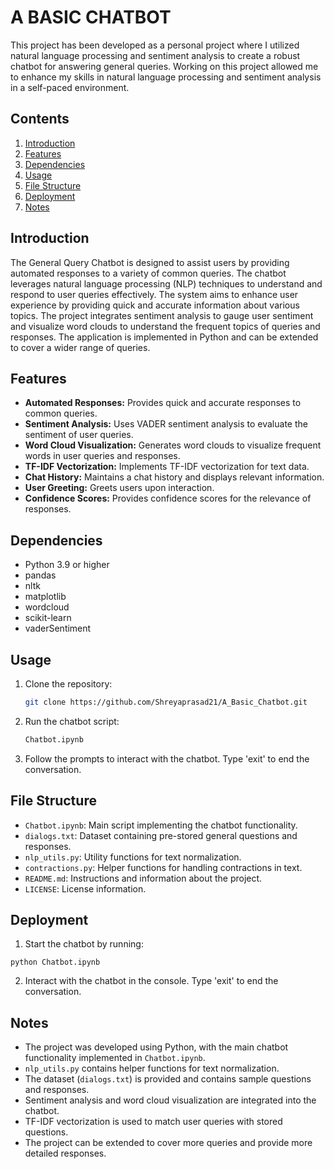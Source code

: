 # A BASIC CHATBOT
This project has been developed as a personal project where I utilized natural language processing and sentiment analysis to create a robust chatbot for answering general queries. Working on this project allowed me to enhance my skills in natural language processing and sentiment analysis in a self-paced environment.

## Contents
1. [Introduction](#introduction)
2. [Features](#features)
3. [Dependencies](#dependencies)
4. [Usage](#usage)
5. [File Structure](#file-structure)
6. [Deployment](#deployment)
7. [Notes](#notes)

## Introduction
The General Query Chatbot is designed to assist users by providing automated responses to a variety of common queries. The chatbot leverages natural language processing (NLP) techniques to understand and respond to user queries effectively. The system aims to enhance user experience by providing quick and accurate information about various topics. The project integrates sentiment analysis to gauge user sentiment and visualize word clouds to understand the frequent topics of queries and responses. The application is implemented in Python and can be extended to cover a wider range of queries.

## Features
- **Automated Responses:** Provides quick and accurate responses to common queries.
- **Sentiment Analysis:** Uses VADER sentiment analysis to evaluate the sentiment of user queries.
- **Word Cloud Visualization:** Generates word clouds to visualize frequent words in user queries and responses.
- **TF-IDF Vectorization:** Implements TF-IDF vectorization for text data.
- **Chat History:** Maintains a chat history and displays relevant information.
- **User Greeting:** Greets users upon interaction.
- **Confidence Scores:** Provides confidence scores for the relevance of responses.

## Dependencies
- Python 3.9 or higher
- pandas
- nltk
- matplotlib
- wordcloud
- scikit-learn
- vaderSentiment

## Usage
1. Clone the repository:
   ```sh
   git clone https://github.com/Shreyaprasad21/A_Basic_Chatbot.git

2. Run the chatbot script:
      ```sh
   Chatbot.ipynb

3. Follow the prompts to interact with the chatbot. Type 'exit' to end the conversation.

## File Structure
- `Chatbot.ipynb`: Main script implementing the chatbot functionality.
- `dialogs.txt`: Dataset containing pre-stored general questions and responses.
- `nlp_utils.py`: Utility functions for text normalization.
- `contractions.py`: Helper functions for handling contractions in text.
- `README.md`: Instructions and information about the project.
- `LICENSE`: License information.

## Deployment

1. Start the chatbot by running:
  ```
  python Chatbot.ipynb
  ```

2. Interact with the chatbot in the console. Type 'exit' to end the conversation.

## Notes
- The project was developed using Python, with the main chatbot functionality implemented in `Chatbot.ipynb`.
- `nlp_utils.py` contains helper functions for text normalization.
- The dataset (`dialogs.txt`) is provided and contains sample questions and responses.
- Sentiment analysis and word cloud visualization are integrated into the chatbot.
- TF-IDF vectorization is used to match user queries with stored questions.
- The project can be extended to cover more queries and provide more detailed responses.
